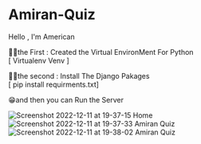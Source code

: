 # Amiran-Quiz
Hello , I'm American  

☝🏼the First : Created the Virtual EnvironMent For Python     
    [ Virtualenv Venv ] 
    
✌🏼the second : Install The Django Pakages     
    [ pip install requirments.txt]   

😁and then you can Run the Server 

![Screenshot 2022-12-11 at 19-37-15 Home](https://user-images.githubusercontent.com/93470832/206916183-c9a49fb1-f2e5-4494-b688-7cdd6093c34f.png)
![Screenshot 2022-12-11 at 19-37-33 Amiran Quiz](https://user-images.githubusercontent.com/93470832/206916189-bb45a1e3-99ff-4083-b2b3-4f7910fe7dd7.png)
![Screenshot 2022-12-11 at 19-38-02 Amiran Quiz](https://user-images.githubusercontent.com/93470832/206916191-16fabcf9-bd0d-41f7-974a-cab7cb8b8ddf.png)
